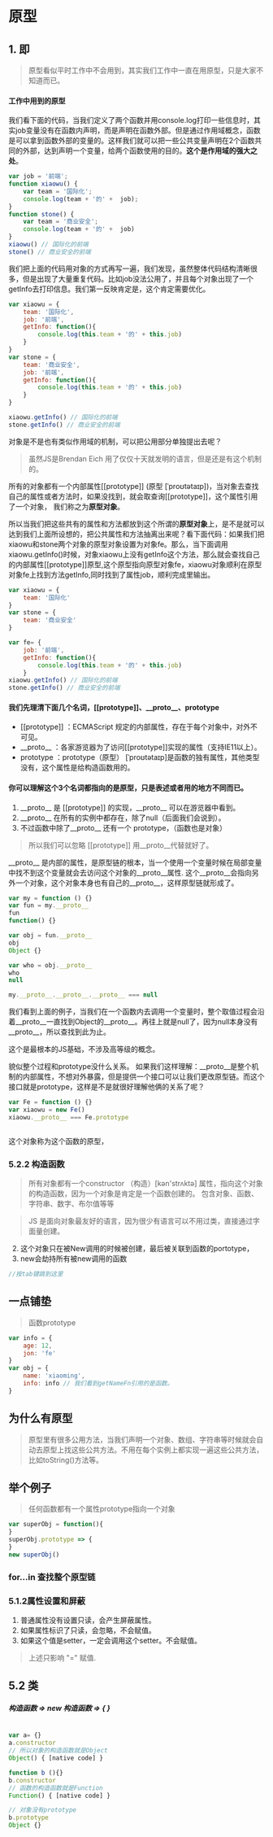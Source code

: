 # 原型

## 1. 即
> 原型看似平时工作中不会用到，其实我们工作中一直在用原型，只是大家不知道而已。
#### 工作中用到的原型
 

我们看下面的代码，当我们定义了两个函数并用console.log打印一些信息时，其实job变量没有在函数内声明，而是声明在函数外部。但是通过作用域概念，函数是可以拿到函数外部的变量的。这样我们就可以把一些公共变量声明在2个函数共同的外部，达到声明一个变量，给两个函数使用的目的。**这个是作用域的强大之处**。

``` javascript { .theme-peacock }
var job = '前端';
function xiaowu() {
	var team = '国际化';
	console.log(team + '的' +  job);
}
function stone() {
	var team = '商业安全'; 
	console.log(team + '的' +  job)
}
xiaowu() // 国际化的前端
stone() // 商业安全的前端
```

我们把上面的代码用对象的方式再写一遍，我们发现，虽然整体代码结构清晰很多，但是出现了大量重复代码。比如job没法公用了，并且每个对象出现了一个getInfo去打印信息。我们第一反映肯定是，这个肯定需要优化。

``` javascript { .theme-peacock }
var xiaowu = {
	team: '国际化',
	job: '前端',
	getInfo: function(){
		console.log(this.team + '的' + this.job)
	}
}
var stone = {
	team: '商业安全',
	job: '前端',
	getInfo: function(){
		console.log(this.team + '的' + this.job)
	}
}

xiaowu.getInfo() // 国际化的前端
stone.getInfo() // 商业安全的前端
```

对象是不是也有类似作用域的机制，可以把公用部分单独提出去呢？
> 虽然JS是Brendan Eich 用了仅仅十天就发明的语言，但是还是有这个机制的。

所有的对象都有一个内部属性[[prototype]] (原型 [ˈproʊtətaɪp])，当对象去查找自己的属性或者方法时，如果没找到，就会取查询[[prototype]]，这个属性引用了一个对象， 我们称之为**原型对象**。

所以当我们把这些共有的属性和方法都放到这个所谓的**原型对象**上，是不是就可以达到我们上面所设想的，把公共属性和方法抽离出来呢？看下面代码：如果我们把xiaowu和stone两个对象的原型对象设置为对象fe。那么，当下面调用xiaowu.getInfo()时候，对象xiaowu上没有getInfo这个方法，那么就会查找自己的内部属性[[prototype]]原型,这个原型指向原型对象fe，xiaowu对象顺利在原型对象fe上找到方法getInfo,同时找到了属性job，顺利完成里输出。
``` javascript { .theme-peacock }
var xiaowu = {
	team: '国际化'
}
var stone = {
	team: '商业安全'
}

var fe= {
	job: '前端',
	getInfo: function(){
		console.log(this.team + '的' + this.job)
	}
xiaowu.getInfo() // 国际化的前端
stone.getInfo() // 商业安全的前端
```






#### 我们先理清下面几个名词，[[prototype]]、\_\_proto\_\_、prototype

 - [[prototype]] ：ECMAScript 规定的内部属性，存在于每个对象中，对外不可见。
 -  \_\_proto\_\_ ：各家游览器为了访问[[prototype]]实现的属性（支持IE11以上）。
 - prototype ：prototype（原型） [ˈproʊtətaɪp]是函数的独有属性，其他类型没有，这个属性是给构造函数用的。
 


#### 你可以理解这个3个名词都指向的是原型，只是表述或者用的地方不同而已。

1. \_\_proto\_\_ 是 [[prototype]] 的实现，\_\_proto\_\_ 可以在游览器中看到。
2. \_\_proto\_\_  在所有的实例中都存在，除了null（后面我们会说到）。
3. 不过函数中除了\_\_proto\_\_ 还有一个 prototype，（函数也是对象）


> 所以我们可以忽略 [[prototype]] 用\_\_proto\_\_代替就好了。



 \_\_proto\_\_ 是内部的属性，是原型链的根本，当一个使用一个变量时候在局部变量中找不到这个变量就会去访问这个对象的\_\_proto\_\_属性.
这个\_\_proto\_\_会指向另外一个对象，这个对象本身也有自己的\_\_proto\_\_，这样原型链就形成了。
```javascript { .theme-peacock }
var my = function () {}
var fun = my.__proto__
fun
function() {}

var obj = fun.__proto__ 
obj
Object {}

var who = obj.__proto__
who
null

my.__proto__.__proto__.__proto__ === null

```
我们看到上面的例子，当我们在一个函数内去调用一个变量时，整个取值过程会沿着\_\_proto\_\_一直找到Object的\_\_proto\_\_。再往上就是null了，因为null本身没有\_\_proto\_\_，所以查找到此为止。

这个是最根本的JS基础，不涉及高等级的概念。


貌似整个过程和prototype没什么关系。
如果我们这样理解：\_\_proto\_\_是整个机制的内部属性，不想对外暴露，但是提供一个接口可以让我们更改原型链。而这个接口就是prototype，这样是不是就很好理解他俩的关系了呢？

```javascript { .theme-peacock }
var Fe = function () {}
var xiaowu = new Fe()
xiaowu.__proto__ === Fe.prototype



```




这个对象称为这个函数的原型，

### 5.2.2 构造函数
 
> 所有对象都有一个constructor （构造）[kən'strʌktə] 属性，指向这个对象的构造函数，因为一个对象是肯定是一个函数创建的。
> 包含对象、函数、字符串、数字、布尔值等等

> JS 是面向对象最友好的语言，因为很少有语言可以不用过类，直接通过字面量创建。






2. 这个对象只在被New调用的时候被创建，最后被关联到函数的portotype，
3. new会劫持所有被new调用的函数


```javascript { .theme-peacock }
//按tab键跳到这里
```
## 一点铺垫

> 函数prototype
```javascript { .theme-peacock }
var info = {
	age: 12,
	jon: 'fe'
}
var obj = {
	name: 'xiaoming',
	info: info // 我们看到getNameFn引用的是函数。
}

```

## 为什么有原型
> 原型里有很多公用方法，当我们声明一个对象、数组、字符串等时候就会自动去原型上找这些公共方法。不用在每个实例上都实现一遍这些公共方法，比如toString()方法等。

## 举个例子
> 任何函数都有一个属性prototype指向一个对象
```javascript { .theme-peacock }
var superObj = function(){
}
superObj.prototype => {
}
new superObj()
```

### for...in 查找整个原型链

### 5.1.2属性设置和屏蔽
1. 普通属性没有设置只读，会产生屏蔽属性。
2. 如果属性标识了只读，会忽略，不会赋值。
3. 如果这个值是setter，一定会调用这个setter。不会赋值。
> 上述只影响 "="  赋值.

## 5.2 类

##### 构造函数 => new 构造函数 => {  }


```javascript { .theme-peacock }

var a= {}
a.constructor
// 所以对象的构造函数就是Object
Object() { [native code] }

function b (){}
b.constructor
// 函数的构造函数就是Function
Function() { [native code] }

// 对象没有prototype
b.prototype
Object {}
```
